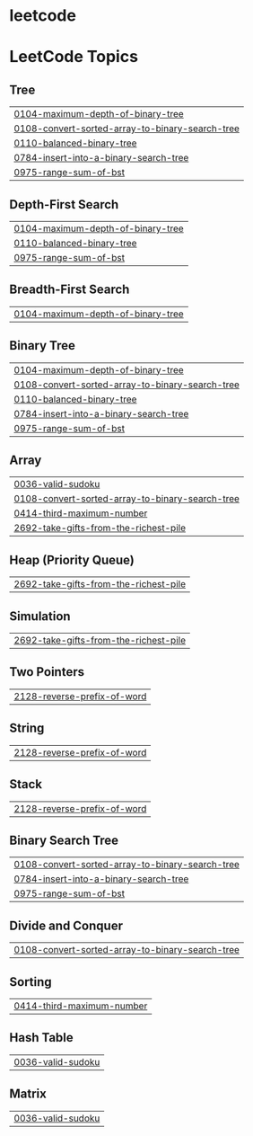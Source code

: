 # leetcode
<!---LeetCode Topics Start-->
# LeetCode Topics
## Tree
|  |
| ------- |
| [0104-maximum-depth-of-binary-tree](https://github.com/Rahulgangwar12/leetcode/tree/master/0104-maximum-depth-of-binary-tree) |
| [0108-convert-sorted-array-to-binary-search-tree](https://github.com/Rahulgangwar12/leetcode/tree/master/0108-convert-sorted-array-to-binary-search-tree) |
| [0110-balanced-binary-tree](https://github.com/Rahulgangwar12/leetcode/tree/master/0110-balanced-binary-tree) |
| [0784-insert-into-a-binary-search-tree](https://github.com/Rahulgangwar12/leetcode/tree/master/0784-insert-into-a-binary-search-tree) |
| [0975-range-sum-of-bst](https://github.com/Rahulgangwar12/leetcode/tree/master/0975-range-sum-of-bst) |
## Depth-First Search
|  |
| ------- |
| [0104-maximum-depth-of-binary-tree](https://github.com/Rahulgangwar12/leetcode/tree/master/0104-maximum-depth-of-binary-tree) |
| [0110-balanced-binary-tree](https://github.com/Rahulgangwar12/leetcode/tree/master/0110-balanced-binary-tree) |
| [0975-range-sum-of-bst](https://github.com/Rahulgangwar12/leetcode/tree/master/0975-range-sum-of-bst) |
## Breadth-First Search
|  |
| ------- |
| [0104-maximum-depth-of-binary-tree](https://github.com/Rahulgangwar12/leetcode/tree/master/0104-maximum-depth-of-binary-tree) |
## Binary Tree
|  |
| ------- |
| [0104-maximum-depth-of-binary-tree](https://github.com/Rahulgangwar12/leetcode/tree/master/0104-maximum-depth-of-binary-tree) |
| [0108-convert-sorted-array-to-binary-search-tree](https://github.com/Rahulgangwar12/leetcode/tree/master/0108-convert-sorted-array-to-binary-search-tree) |
| [0110-balanced-binary-tree](https://github.com/Rahulgangwar12/leetcode/tree/master/0110-balanced-binary-tree) |
| [0784-insert-into-a-binary-search-tree](https://github.com/Rahulgangwar12/leetcode/tree/master/0784-insert-into-a-binary-search-tree) |
| [0975-range-sum-of-bst](https://github.com/Rahulgangwar12/leetcode/tree/master/0975-range-sum-of-bst) |
## Array
|  |
| ------- |
| [0036-valid-sudoku](https://github.com/Rahulgangwar12/leetcode/tree/master/0036-valid-sudoku) |
| [0108-convert-sorted-array-to-binary-search-tree](https://github.com/Rahulgangwar12/leetcode/tree/master/0108-convert-sorted-array-to-binary-search-tree) |
| [0414-third-maximum-number](https://github.com/Rahulgangwar12/leetcode/tree/master/0414-third-maximum-number) |
| [2692-take-gifts-from-the-richest-pile](https://github.com/Rahulgangwar12/leetcode/tree/master/2692-take-gifts-from-the-richest-pile) |
## Heap (Priority Queue)
|  |
| ------- |
| [2692-take-gifts-from-the-richest-pile](https://github.com/Rahulgangwar12/leetcode/tree/master/2692-take-gifts-from-the-richest-pile) |
## Simulation
|  |
| ------- |
| [2692-take-gifts-from-the-richest-pile](https://github.com/Rahulgangwar12/leetcode/tree/master/2692-take-gifts-from-the-richest-pile) |
## Two Pointers
|  |
| ------- |
| [2128-reverse-prefix-of-word](https://github.com/Rahulgangwar12/leetcode/tree/master/2128-reverse-prefix-of-word) |
## String
|  |
| ------- |
| [2128-reverse-prefix-of-word](https://github.com/Rahulgangwar12/leetcode/tree/master/2128-reverse-prefix-of-word) |
## Stack
|  |
| ------- |
| [2128-reverse-prefix-of-word](https://github.com/Rahulgangwar12/leetcode/tree/master/2128-reverse-prefix-of-word) |
## Binary Search Tree
|  |
| ------- |
| [0108-convert-sorted-array-to-binary-search-tree](https://github.com/Rahulgangwar12/leetcode/tree/master/0108-convert-sorted-array-to-binary-search-tree) |
| [0784-insert-into-a-binary-search-tree](https://github.com/Rahulgangwar12/leetcode/tree/master/0784-insert-into-a-binary-search-tree) |
| [0975-range-sum-of-bst](https://github.com/Rahulgangwar12/leetcode/tree/master/0975-range-sum-of-bst) |
## Divide and Conquer
|  |
| ------- |
| [0108-convert-sorted-array-to-binary-search-tree](https://github.com/Rahulgangwar12/leetcode/tree/master/0108-convert-sorted-array-to-binary-search-tree) |
## Sorting
|  |
| ------- |
| [0414-third-maximum-number](https://github.com/Rahulgangwar12/leetcode/tree/master/0414-third-maximum-number) |
## Hash Table
|  |
| ------- |
| [0036-valid-sudoku](https://github.com/Rahulgangwar12/leetcode/tree/master/0036-valid-sudoku) |
## Matrix
|  |
| ------- |
| [0036-valid-sudoku](https://github.com/Rahulgangwar12/leetcode/tree/master/0036-valid-sudoku) |
<!---LeetCode Topics End-->